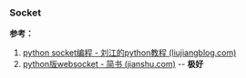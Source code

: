 ### Socket

**参考：**  

1. [python socket编程 - 刘江的python教程 (liujiangblog.com)](https://www.liujiangblog.com/course/python/76)
2. [python版websocket - 简书 (jianshu.com)](https://www.jianshu.com/p/e3fe5805e51c) -- **极好**